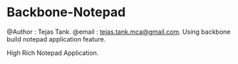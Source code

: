 Backbone-Notepad
================
@Author : Tejas Tank.
@email  : tejas.tank.mca@gmail.com.
Using backbone build notepad application feature.




High Rich Notepad Application.
